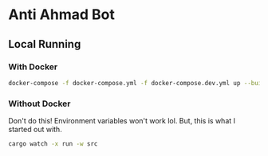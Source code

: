 # Anti Ahmad Bot

## Local Running

### With Docker

```bash
docker-compose -f docker-compose.yml -f docker-compose.dev.yml up --build
```

### Without Docker

Don't do this! Environment variables won't work lol.
But, this is what I started out with.

```bash
cargo watch -x run -w src 
```
